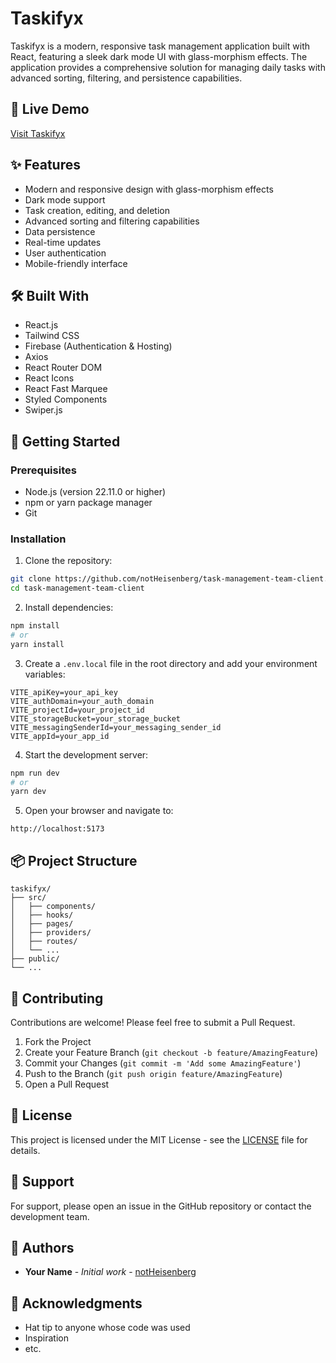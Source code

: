 # Taskifyx

Taskifyx is a modern, responsive task management application built with React, featuring a sleek dark mode UI with glass-morphism effects. The application provides a comprehensive solution for managing daily tasks with advanced sorting, filtering, and persistence capabilities.

## 🚀 Live Demo

[Visit Taskifyx](https://task-management-22c11.web.app)

## ✨ Features

- Modern and responsive design with glass-morphism effects
- Dark mode support
- Task creation, editing, and deletion
- Advanced sorting and filtering capabilities
- Data persistence
- Real-time updates
- User authentication
- Mobile-friendly interface

## 🛠️ Built With

- React.js
- Tailwind CSS
- Firebase (Authentication & Hosting)
- Axios
- React Router DOM
- React Icons
- React Fast Marquee
- Styled Components
- Swiper.js

## 🚦 Getting Started

### Prerequisites

- Node.js (version 22.11.0 or higher)
- npm or yarn package manager
- Git

### Installation

1. Clone the repository:
```bash
git clone https://github.com/notHeisenberg/task-management-team-client.git
cd task-management-team-client
```

2. Install dependencies:
```bash
npm install
# or
yarn install
```

3. Create a `.env.local` file in the root directory and add your environment variables:
```env
VITE_apiKey=your_api_key
VITE_authDomain=your_auth_domain
VITE_projectId=your_project_id
VITE_storageBucket=your_storage_bucket
VITE_messagingSenderId=your_messaging_sender_id
VITE_appId=your_app_id
```

4. Start the development server:
```bash
npm run dev
# or
yarn dev
```

5. Open your browser and navigate to:
```
http://localhost:5173
```

## 📦 Project Structure

```
taskifyx/
├── src/
│   ├── components/
│   ├── hooks/
│   ├── pages/
│   ├── providers/
│   ├── routes/
│   └── ...
├── public/
└── ...
```

## 🤝 Contributing

Contributions are welcome! Please feel free to submit a Pull Request.

1. Fork the Project
2. Create your Feature Branch (`git checkout -b feature/AmazingFeature`)
3. Commit your Changes (`git commit -m 'Add some AmazingFeature'`)
4. Push to the Branch (`git push origin feature/AmazingFeature`)
5. Open a Pull Request

## 📝 License

This project is licensed under the MIT License - see the [LICENSE](LICENSE) file for details.

## 🤝 Support

For support, please open an issue in the GitHub repository or contact the development team.

## 👥 Authors

- **Your Name** - *Initial work* - [notHeisenberg](https://github.com/notHeisenberg)

## 🙏 Acknowledgments

- Hat tip to anyone whose code was used
- Inspiration
- etc.
